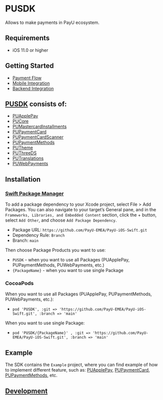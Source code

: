 # PUSDK

Allows to make payments in PayU ecosystem.

## Requirements

* iOS 11.0 or higher

## Getting Started

* [Payment Flow](https://developers.payu.com/en/mobile_sdk.html)
* [Mobile Integration](https://payu-emea.github.io/PayU-iOS-Swift/documentation/pusdk/)
* [Backend Integration](https://developers.payu.com/en/restapi.html)

## [PUSDK](https://payu-emea.github.io/PayU-iOS-Swift/documentation/pusdk) consists of:

* [PUApplePay](https://payu-emea.github.io/PayU-iOS-Swift/documentation/pusdk/gettingstartedwithapplepay)
* [PUCore](https://payu-emea.github.io/PayU-iOS-Swift/documentation/pusdk/gettingstartedwithcore)
* [PUMastercardInstallments](https://payu-emea.github.io/PayU-iOS-Swift/documentation/pusdk/gettingstartedwithmastercardinstallments)
* [PUPaymentCard](https://payu-emea.github.io/PayU-iOS-Swift/documentation/pusdk/gettingstartedwithpaymentcard)
* [PUPaymentCardScanner](https://payu-emea.github.io/PayU-iOS-Swift/documentation/pusdk/gettingstartedwithpaymentcardscanner)
* [PUPaymentMethods](https://payu-emea.github.io/PayU-iOS-Swift/documentation/pusdk/gettingstartedwithpaymentmethods)
* [PUTheme](https://payu-emea.github.io/PayU-iOS-Swift/documentation/pusdk/gettingstartedwiththeme)
* [PUThreeDS](https://payu-emea.github.io/PayU-iOS-Swift/documentation/pusdk/gettingstartedwiththreeds)
* [PUTranslations](https://payu-emea.github.io/PayU-iOS-Swift/documentation/pusdk/gettingstartedwithtranslations)
* [PUWebPayments](https://payu-emea.github.io/PayU-iOS-Swift/documentation/pusdk/gettingstartedwithwebpayments)

## Installation

### [Swift Package Manager](https://www.swift.org/package-manager/)

To add a package dependency to your Xcode project, select File > Add Packages. You can also navigate to your target’s General pane, and in the `Frameworks, Libraries, and Embedded Content` section, click the + button, select `Add Other`, and choose `Add Package Dependency`. 

* Package URL: `https://github.com/PayU-EMEA/PayU-iOS-Swift.git`
* Dependency Rule: `Branch`
* Branch: `main`

Then choose Package Products you want to use:

* `PUSDK` - when you want to use all Packages (PUApplePay, PUPaymentMethods, PUWebPayments, etc.)
* `{PackageName}` - when you want to use single Package

### CocoaPods

When you want to use all Packages (PUApplePay, PUPaymentMethods, PUWebPayments, etc.):
* `pod 'PUSDK', :git => 'https://github.com/PayU-EMEA/PayU-iOS-Swift.git', :branch => 'main'`

When you want to use single Package:
* `pod 'PUSDK/{PackageName}' , :git => 'https://github.com/PayU-EMEA/PayU-iOS-Swift.git', :branch => 'main'`

## Example

The SDK contains the `Example` project, where you can find example of how to implement different feature, such as: [PUApplePay](https://payu-emea.github.io/PayU-iOS-Swift/documentation/pusdk/gettingstartedwithapplepay), [PUPaymentCard](https://payu-emea.github.io/PayU-iOS-Swift/documentation/pusdk/gettingstartedwithpaymentcard), [PUPaymentMethods](https://payu-emea.github.io/PayU-iOS-Swift/documentation/pusdk/gettingstartedwithpaymentmethods), etc. 

## [Development](./dev/README.md)
